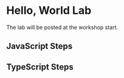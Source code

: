 # Hello, World Lab 

The lab will be posted at the workshop start.

## JavaScript Steps 

## TypeScript Steps